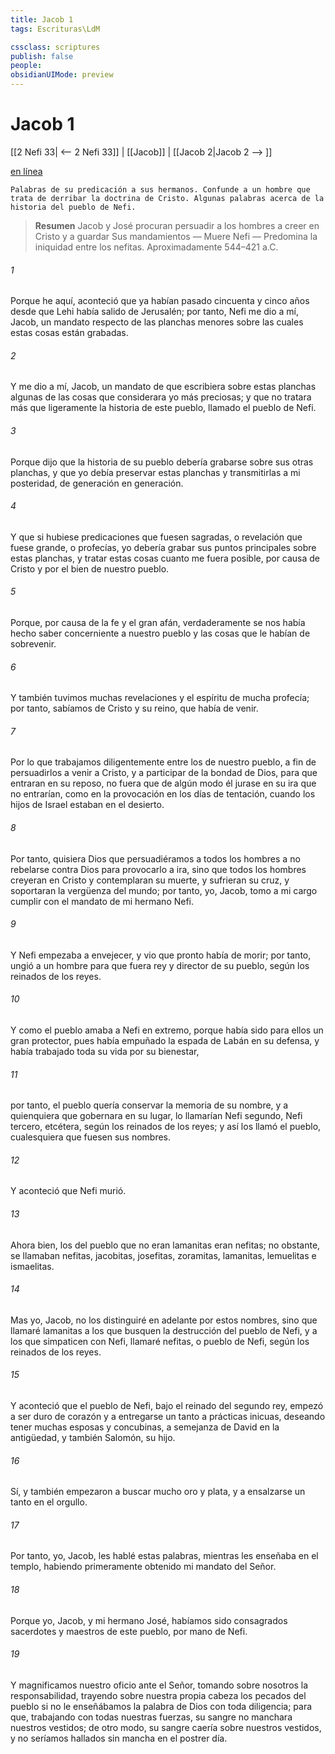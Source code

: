 ```yaml
---
title: Jacob 1
tags: Escrituras\LdM

cssclass: scriptures
publish: false
people:
obsidianUIMode: preview
---
```


# Jacob 1
[[2 Nefi 33| <-- 2 Nefi 33]] | [[Jacob]] | [[Jacob 2|Jacob 2 --> ]]

[en línea](https://churchofjesuschrist.org/study/scriptures/bofm/jacob/1?lang=spa)

```
Palabras de su predicación a sus hermanos. Confunde a un hombre que trata de derribar la doctrina de Cristo. Algunas palabras acerca de la historia del pueblo de Nefi.
```

> __Resumen__
Jacob y José procuran persuadir a los hombres a creer en Cristo y a guardar Sus mandamientos — Muere Nefi — Predomina la iniquidad entre los nefitas. Aproximadamente 544–421 a.C.

###### 1 
Porque he aquí, aconteció que ya habían pasado cincuenta y cinco años desde que Lehi había salido de Jerusalén; por tanto, Nefi me dio a mí, Jacob, un mandato respecto de las planchas menores sobre las cuales estas cosas están grabadas.

###### 2 
Y me dio a mí, Jacob, un mandato de que escribiera sobre estas planchas algunas de las cosas que considerara yo más preciosas; y que no tratara más que ligeramente la historia de este pueblo, llamado el pueblo de Nefi.

###### 3 
Porque dijo que la historia de su pueblo debería grabarse sobre sus otras planchas, y que yo debía preservar estas planchas y transmitirlas a mi posteridad, de generación en generación.

###### 4 
Y que si hubiese predicaciones que fuesen sagradas, o revelación que fuese grande, o profecías, yo debería grabar sus puntos principales sobre estas planchas, y tratar estas cosas cuanto me fuera posible, por causa de Cristo y por el bien de nuestro pueblo.

###### 5 
Porque, por causa de la fe y el gran afán, verdaderamente se nos había hecho saber concerniente a nuestro pueblo y las cosas que le habían de sobrevenir.

###### 6 
Y también tuvimos muchas revelaciones y el espíritu de mucha profecía; por tanto, sabíamos de Cristo y su reino, que había de venir.

###### 7 
Por lo que trabajamos diligentemente entre los de nuestro pueblo, a fin de persuadirlos a venir a Cristo, y a participar de la bondad de Dios, para que entraran en su reposo, no fuera que de algún modo él jurase en su ira que no entrarían, como en la provocación en los días de tentación, cuando los hijos de Israel estaban en el desierto.

###### 8 
Por tanto, quisiera Dios que persuadiéramos a todos los hombres a no rebelarse contra Dios para provocarlo a ira, sino que todos los hombres creyeran en Cristo y contemplaran su muerte, y sufrieran su cruz, y soportaran la vergüenza del mundo; por tanto, yo, Jacob, tomo a mi cargo cumplir con el mandato de mi hermano Nefi.

###### 9 
Y Nefi empezaba a envejecer, y vio que pronto había de morir; por tanto, ungió a un hombre para que fuera rey y director de su pueblo, según los reinados de los reyes.

###### 10 
Y como el pueblo amaba a Nefi en extremo, porque había sido para ellos un gran protector, pues había empuñado la espada de Labán en su defensa, y había trabajado toda su vida por su bienestar,

###### 11 
por tanto, el pueblo quería conservar la memoria de su nombre, y a quienquiera que gobernara en su lugar, lo llamarían Nefi segundo, Nefi tercero, etcétera, según los reinados de los reyes; y así los llamó el pueblo, cualesquiera que fuesen sus nombres.

###### 12 
Y aconteció que Nefi murió.

###### 13 
Ahora bien, los del pueblo que no eran lamanitas eran nefitas; no obstante, se llamaban nefitas, jacobitas, josefitas, zoramitas, lamanitas, lemuelitas e ismaelitas.

###### 14 
Mas yo, Jacob, no los distinguiré en adelante por estos nombres, sino que llamaré lamanitas a los que busquen la destrucción del pueblo de Nefi, y a los que simpaticen con Nefi, llamaré nefitas, o pueblo de Nefi, según los reinados de los reyes.

###### 15 
Y aconteció que el pueblo de Nefi, bajo el reinado del segundo rey, empezó a ser duro de corazón y a entregarse un tanto a prácticas inicuas, deseando tener muchas esposas y concubinas, a semejanza de David en la antigüedad, y también Salomón, su hijo.

###### 16 
Sí, y también empezaron a buscar mucho oro y plata, y a ensalzarse un tanto en el orgullo.

###### 17 
Por tanto, yo, Jacob, les hablé estas palabras, mientras les enseñaba en el templo, habiendo primeramente obtenido mi mandato del Señor.

###### 18 
Porque yo, Jacob, y mi hermano José, habíamos sido consagrados sacerdotes y maestros de este pueblo, por mano de Nefi.

###### 19 
Y magnificamos nuestro oficio ante el Señor, tomando sobre nosotros la responsabilidad, trayendo sobre nuestra propia cabeza los pecados del pueblo si no le enseñábamos la palabra de Dios con toda diligencia; para que, trabajando con todas nuestras fuerzas, su sangre no manchara nuestros vestidos; de otro modo, su sangre caería sobre nuestros vestidos, y no seríamos hallados sin mancha en el postrer día.

